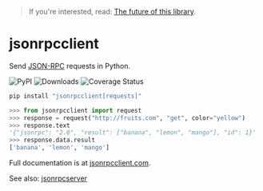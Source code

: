 > If you're interested, read: [The future of this library](https://github.com/bcb/jsonrpcclient/discussions/171).

# jsonrpcclient

Send [JSON-RPC](http://www.jsonrpc.org/) requests in Python.

![PyPI](https://img.shields.io/pypi/v/jsonrpcclient.svg)
![Downloads](https://pepy.tech/badge/jsonrpcclient)
![Coverage Status](https://coveralls.io/repos/github/bcb/jsonrpcclient/badge.svg?branch=master)

```sh
pip install "jsonrpcclient[requests]"
```

```python
>>> from jsonrpcclient import request
>>> response = request("http://fruits.com", "get", color="yellow")
>>> response.text
'{"jsonrpc": "2.0", "result": ["banana", "lemon", "mango"], "id": 1}'
>>> response.data.result
['banana', 'lemon', 'mango']
```

Full documentation is at [jsonrpcclient.com](https://www.jsonrpcclient.com/).

See also: [jsonrpcserver](https://github.com/bcb/jsonrpcserver)
